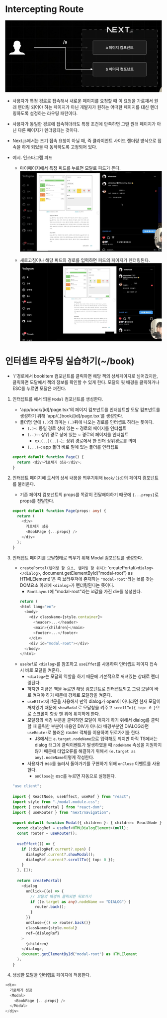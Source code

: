 # Intercepting Route

![alt text](image.png)

- 사용자가 특정 경로로 접속해서 새로운 페이지를 요청할 때 이 요청을 가로채서 원래 렌더링 되어야 하는 페이지가 아닌 개발자가 원하는 어떠한 페이지를 대신 렌더링하도록 설정하는 라우팅 패턴이다.
- 사용자가 동일한 경로에 접속하더라도 특정 조건에 만족하면 그땐 원래 페이지가 아닌 다른 페이지가 렌더링되는 것이다.
- Next.js에서는 초기 접속 요청이 아닐 때, 즉 클라이언트 사이드 렌더링 방식으로 접속을 하게 되었을 때 동작하도록 고정되어 있다.
- 예시. 인스타그램 피드

  - 마이페이지에서 특정 피드를 누르면 모달로 피드가 뜬다.
    ![alt text](image-1.png)

  - 새로고침이나 해당 피드의 경로를 입력하면 피드의 페이지가 렌더링된다.
    ![alt text](image-2.png)

# 인터셉트 라우팅 실습하기(~/book)

- '/'경로에서 bookItem 컴포넌트를 클릭하면 해당 책의 상세페이지로 넘어갔지만, 클릭하면 모달에서 책의 정보를 확인할 수 있게 한다. 모달의 뒷 배경을 클릭하거나 ESC를 누르면 모달은 꺼진다.

1. 인터셉트를 해서 띄울 `Modal` 컴포넌트를 생성한다.

   - 'app/book/[id]/page.tsx'의 페이지 컴포넌트를 인터셉트할 모달 컴포넌트를 생성하기 위해 'app/(.)book/[id]/page.tsx'를 생성한다.
   - 폴더명 앞에 `(.)`의 의미는 `(.)`뒤에 나오는 경로를 인터셉트 하라는 뜻이다.
     - `(.)~`: 동일 경로 상에 있는 ~ 경로의 페이지를 인터셉트
     - `(..)~`: 상위 경로 상에 있는 ~ 경로의 페이지를 인터셉트
       - ex.`(..)(..)~`는 상위 경로에서 한 번더 상위경로를 의미
     - `(...)~`: app 폴더 바로 밑에 있는 폴더를 인터셉트

   ```ts
   export default function Page() {
     return <div>가로채기 성공</div>;
   }
   ```

2. 인터셉트 페이지에 도서의 상세 내용을 띄우기위해 `book/[id]`의 페이지 컴포넌트를 불러온다.

   - 기존 페이지 컴포넌트의 props를 똑같이 전달해야하기 때문에 `{...props}`로 props를 전달한다.

   ```ts
   export default function Page(props: any) {
     return (
       <div>
         가로채기 성공
         <BookPage {...props} />
       </div>
     );
   }
   ```

3. 인터셉트 페이지를 모달형태로 띄우기 위해 Modal 컴포넌트를 생성한다.

   - `createPortal(렌더링 할 요소, 렌더링 할 위치)`: 'createPortal(`<dialog></dialog>`, document.getElementById("modal-root") as HTMLElement)'은 즉 브라우저에 존재하는 `"modal-root"`라는 id를 갖는 DOM요소 아래에 `<dialog>`가 렌더링된다는 뜻이다.
     - `RootLayout`에 "modal-root"라는 id값을 가진 div를 생성한다.
     ```ts
     return (
     <html lang="en">
       <body>
         <div className={style.container}>
           <header>...</header>
           <main>{children}</main>
           <footer>...</footer>
         </div>
         <div id="modal-root"></div>
       </body>
     </html>
     ```
   - `useRef`로 `<dialog>`를 참조하고 `useEffet`를 사용하여 인터셉트 페이지 접속 시 바로 모달을 켜준다.
     - `<dialog>`는 모달의 역할을 하기 때문에 기본적으로 꺼져있는 상태로 렌더링된다.
     - 하지만 지금은 책을 누르면 해당 컴포넌트로 인터셉트되고 그럼 모달이 바로 켜져야 하기 때문에 강제로 모달창을 켜준다.
     - `useEffet`에 if문을 사용해서 만약 dialog가 open이 아니라면 현재 모달이 꺼져있기 때문에 `showMadal`로 모달창을 켜주고 `scrollTo({ top: 0 }`으로 스크롤이 항상 맨 위에 위치하게 한다.
     - 모달창의 배경 부분을 클릭하면 모달이 꺼지게 하기 위해서 dialog를 클릭할 때 클릭한 부분이 내용인 DIV가 아니라 배경부분인 DIALOG라면 `useRouter`로 불러온 router 객체를 이용하여 뒤로가기를 한다.
       - JS에서는 `e.target.nodeName`으로 입력해도 되지만 아직 TS에서는 dialog 태그에 클릭이벤트가 발생하였을 때 `nodeName` 속성을 지원하지 않기 때문에 타입오류를 해결하기 위해서 `(e.target as any).nodeName`이렇게 작성한다.
     - 사용자가 esc를 눌러서 돌아가기를 구현하기 위해 `onClose` 이벤트를 사용한다.
       - `onClose`는 esc를 누르면 자동으로 실행된다.

   ```ts
   "use client";

   import { ReactNode, useEffect, useRef } from "react";
   import style from "./modal.module.css";
   import { createPortal } from "react-dom";
   import { useRouter } from "next/navigation";

   export default function Modal({ children }: { children: ReactNode }) {
     const dialogRef = useRef<HTMLDialogElement>(null);
     const router = useRouter();

     useEffect(() => {
       if (!dialogRef.current?.open) {
         dialogRef.current?.showModal();
         dialogRef.current?.scrollTo({ top: 0 });
       }
     }, []);

     return createPortal(
       <dialog
         onClick={(e) => {
           // 모달의 배경이 클릭되면 뒤로가기
           if ((e.target as any).nodeName == "DIALOG") {
             router.back();
           }
         }}
         onClose={() => router.back()}
         className={style.modal}
         ref={dialogRef}
       >
         {children}
       </dialog>,
       document.getElementById("modal-root") as HTMLElement
     );
   }
   ```

4. 생성한 모달을 인터렙트 페이지에 적용한다.

```ts
<div>
  가로채기 성공
  <Modal>
    <BookPage {...props} />
  </Modal>
</div>
```
